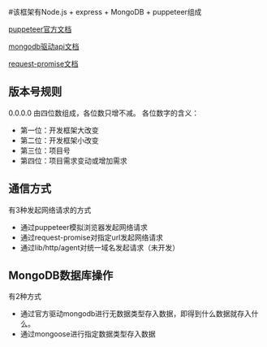 #该框架有Node.js + express + MongoDB + puppeteer组成

[puppeteer官方文档](https://github.com/puppeteer/puppeteer/blob/master/docs/api.md#pagegotourl-options)

[mongodb驱动api文档](http://mongodb.github.io/node-mongodb-native/3.2/api/)

[request-promise文档](https://www.npmjs.com/package/request-promise)
## 版本号规则
0.0.0.0
由四位数组成，各位数只增不减。
各位数字的含义：
- 第一位：开发框架大改变
- 第二位：开发框架小改变
- 第三位：项目号
- 第四位：项目需求变动或增加需求

## 通信方式
有3种发起网络请求的方式
- 通过puppeteer模拟浏览器发起网络请求
- 通过request-promise对指定url发起网络请求
- 通过lib/http/agent对统一域名发起请求（未开发）

## MongoDB数据库操作
有2种方式
- 通过官方驱动mongodb进行无数据类型存入数据，即得到什么数据就存入什么。
- 通过mongoose进行指定数据类型存入数据

